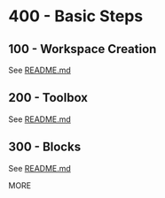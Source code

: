 # 400 - Basic Steps

## 100 - Workspace Creation

See [README.md](./100/README.md)

## 200 - Toolbox

See [README.md](./200/README.md)

## 300 - Blocks

See [README.md](./300/README.md)

MORE
